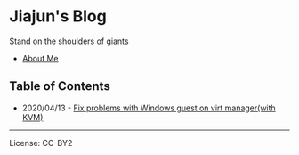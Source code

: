 # Jiajun's Blog

Stand on the shoulders of giants

- [About Me](https://blog.jiajunhuang.com/aboutme)

## Table of Contents

- 2020/04/13 - [Fix problems with Windows guest on virt manager(with KVM)](https://blog.jiajunhuang.com/articles/2020_04_13-kvm_faq.md.html)



--------------------------------------------

License: CC-BY2


